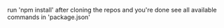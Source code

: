 run 'npm install' after cloning the repos and you're done
see all available commands in 'package.json'
